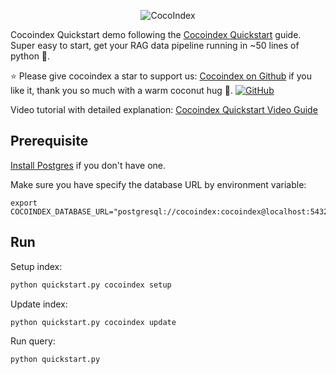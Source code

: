 <p align="center">
    <img src="https://cocoindex.io/images/github.svg" alt="CocoIndex">
</p>

Cocoindex Quickstart demo following the [Cocoindex Quickstart](https://cocoindex.io/docs/quickstart) guide.
Super easy to start, get your RAG data pipeline running in ~50 lines of python 🤗.

⭐ Please give cocoindex a star to support us: [Cocoindex on Github](https://github.com/cocoindex/cocoindex) if you like it, thank you so much with a warm coconut hug 🥥. [![GitHub](https://img.shields.io/github/stars/cocoindex-io/cocoindex?color=5B5BD6)](https://github.com/cocoindex-io/cocoindex)

Video tutorial with detailed explanation: [Cocoindex Quickstart Video Guide](https://www.youtube.com/watch?v=dQw4w9WgXcQ)

## Prerequisite
[Install Postgres](https://cocoindex.io/docs/getting_started/installation#-install-postgres) if you don't have one.

Make sure you have specify the database URL by environment variable:
```
export COCOINDEX_DATABASE_URL="postgresql://cocoindex:cocoindex@localhost:5432/cocoindex"
```

## Run

Setup index:

```bash
python quickstart.py cocoindex setup
```

Update index:

```bash
python quickstart.py cocoindex update
```

Run query:

```bash
python quickstart.py
```